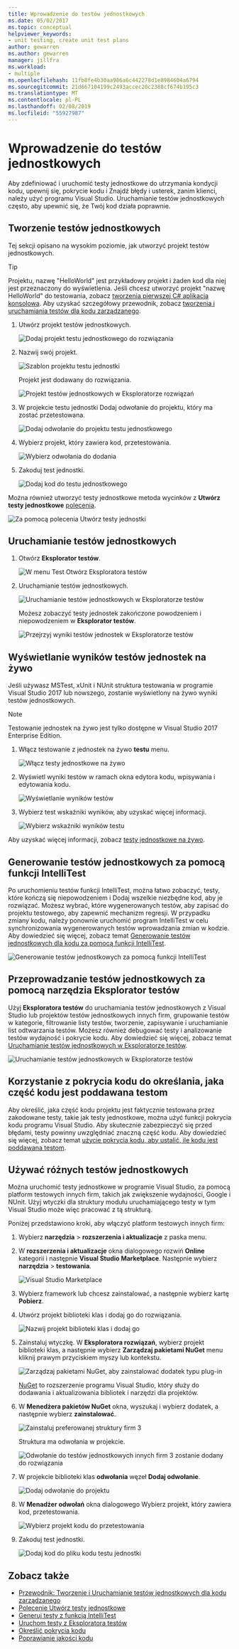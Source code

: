 ```yaml
---
title: Wprowadzenie do testów jednostkowych
ms.date: 05/02/2017
ms.topic: conceptual
helpviewer_keywords:
- unit testing, create unit test plans
author: gewarren
ms.author: gewarren
manager: jillfra
ms.workload:
- multiple
ms.openlocfilehash: 11fb8fe4b30aa986a6c442278d1e8984604a6794
ms.sourcegitcommit: 21d667104199c2493accec20c2388cf674b195c3
ms.translationtype: MT
ms.contentlocale: pl-PL
ms.lasthandoff: 02/08/2019
ms.locfileid: "55927987"
---
```

# <a name="get-started-with-unit-testing"></a>Wprowadzenie do testów jednostkowych

Aby zdefiniować i uruchomić testy jednostkowe do utrzymania kondycji kodu, upewnij się, pokrycie kodu i Znajdź błędy i usterek, zanim klienci, należy użyć programu Visual Studio. Uruchamianie testów jednostkowych często, aby upewnić się, że Twój kod działa poprawnie.

## <a name="create-unit-tests"></a>Tworzenie testów jednostkowych

Tej sekcji opisano na wysokim poziomie, jak utworzyć projekt testów jednostkowych.

> [!TIP]
> Projektu, nazwę "HelloWorld" jest przykładowy projekt i żaden kod dla niej jest przeznaczony do wyświetlenia. Jeśli chcesz utworzyć projekt "nazwę HelloWorld" do testowania, zobacz [tworzenia pierwszej C# aplikacja konsolowa](../ide/quickstart-csharp-console.md). Aby uzyskać szczegółowy przewodnik, zobacz [tworzenia i uruchamiania testów dla kodu zarządzanego](walkthrough-creating-and-running-unit-tests-for-managed-code.md).

1. Utwórz projekt testów jednostkowych.

   ![Dodaj projekt testu jednostkowego do rozwiązania](media/createunittest1.png)

1. Nazwij swój projekt.

   ![Szablon projektu testu jednostki](media/createunittest2.png)

   Projekt jest dodawany do rozwiązania.

   ![Projekt testów jednostkowych w Eksploratorze rozwiązań](media/createunittest5.png)

1. W projekcie testu jednostki Dodaj odwołanie do projektu, który ma zostać przetestowana.

   ![Dodaj odwołanie do projektu testu jednostkowego](media/createunittest6.png)

1. Wybierz projekt, który zawiera kod, przetestowania.

   ![Wybierz odwołania do dodania](media/createunittest7.png)

1. Zakoduj test jednostki.

   ![Dodaj kod do testu jednostkowego](media/createunittest8.png)

Można również utworzyć testy jednostkowe metoda wycinków z **Utwórz testy jednostkowe** [polecenia](create-unit-tests-menu.md).

![Za pomocą polecenia Utwórz testy jednostki](media/createunittestcommand2.png)

## <a name="run-unit-tests"></a>Uruchamianie testów jednostkowych

1. Otwórz **Eksplorator testów**.

   ![W menu Test Otwórz Eksploratora testów](media/rununittest1.png)

1. Uruchamianie testów jednostkowych.

   ![Uruchamianie testów jednostkowych w Eksploratorze testów](media/rununittest2.png)

   Możesz zobaczyć testy jednostek zakończone powodzeniem i niepowodzeniem w **Eksplorator testów**.

   ![Przejrzyj wyniki testów jednostek w Eksploratorze testów](media/rununittest3.png)

## <a name="view-live-unit-test-results"></a>Wyświetlanie wyników testów jednostek na żywo

Jeśli używasz MSTest, xUnit i NUnit struktura testowania w programie Visual Studio 2017 lub nowszego, zostanie wyświetlony na żywo wyniki testów jednostkowych.

> [!NOTE]
> Testowanie jednostek na żywo jest tylko dostępne w Visual Studio 2017 Enterprise Edition.

1. Włącz testowanie z jednostek na żywo **testu** menu.

   ![Włącz testy jednostkowe na żywo](media/live-test-results-start.png)

1. Wyświetl wyniki testów w ramach okna edytora kodu, wpisywania i edytowania kodu.

   ![Wyświetlanie wyników testów](media/live-test-results-ui.png)

1. Wybierz test wskaźniki wyników, aby uzyskać więcej informacji.

   ![Wybierz wskaźniki wyników testu](media/live-test-results-details.png)

Aby uzyskać więcej informacji, zobacz [testy jednostkowe na żywo](../test/live-unit-testing-intro.md).

## <a name="generate-unit-tests-with-intellitest"></a>Generowanie testów jednostkowych za pomocą funkcji IntelliTest

Po uruchomieniu testów funkcji IntelliTest, można łatwo zobaczyć, testy, które kończą się niepowodzeniem i Dodaj wszelkie niezbędne kod, aby je rozwiązać. Możesz wybrać, które wygenerowanych testów, aby zapisać do projektu testowego, aby zapewnić mechanizm regresji. W przypadku zmiany kodu, należy ponownie uruchomić program IntelliTest w celu synchronizowania wygenerowanych testów wprowadzania zmian w kodzie. Aby dowiedzieć się więcej, zobacz temat [Generowanie testów jednostkowych dla kodu za pomocą funkcji IntelliTest](../test/generate-unit-tests-for-your-code-with-intellitest.md).

![Generowanie testów jednostkowych za pomocą funkcji IntelliTest](media/intellitest.png)

## <a name="run-unit-tests-with-test-explorer"></a>Przeprowadzanie testów jednostkowych za pomocą narzędzia Eksplorator testów

Użyj **Eksploratora testów** do uruchamiania testów jednostkowych z Visual Studio lub projektów testów jednostkowych innych firm, grupowanie testów w kategorie, filtrowanie listy testów, tworzenie, zapisywanie i uruchamianie list odtwarzania testów. Możesz również debugować testy i analizowanie testów wydajność i pokrycie kodu. Aby dowiedzieć się więcej, zobacz temat [Uruchamianie testów jednostkowych w Eksploratorze testów](../test/run-unit-tests-with-test-explorer.md).

![Uruchamianie testów jednostkowych w Eksploratorze testów](media/testexplorer.png)

## <a name="use-code-coverage-to-determine-how-much-code-is-being-tested"></a>Korzystanie z pokrycia kodu do określania, jaka część kodu jest poddawana testom

Aby określić, jaka część kodu projektu jest faktycznie testowana przez zakodowane testy, takie jak testy jednostkowe, można użyć funkcji pokrycia kodu programu Visual Studio. Aby skutecznie zabezpieczyć się przed błędami, testy powinny uwzględniać znaczną część kodu. Aby dowiedzieć się więcej, zobacz temat [użycie pokrycia kodu, aby ustalić, ile kodu jest poddawana testom](../test/using-code-coverage-to-determine-how-much-code-is-being-tested.md).

## <a name="use-a-different-unit-test-framework"></a>Używać różnych testów jednostkowych

Można uruchomić testy jednostkowe w programie Visual Studio, za pomocą platform testowych innych firm, takich jak zwiększenie wydajności, Google i NUnit. Użyj wtyczki dla struktury modułu uruchamiającego testy w tym Visual Studio może więc pracować z tą strukturą.

Poniżej przedstawiono kroki, aby włączyć platform testowych innych firm:

1. Wybierz **narzędzia** > **rozszerzenia i aktualizacje** z paska menu.

1. W **rozszerzenia i aktualizacje** okna dialogowego rozwiń **Online** kategorii i następnie **Visual Studio Marketplace**. Następnie wybierz **narzędzia** > **testowania**.

   ![Visual Studio Marketplace](media/extensions-and-updates-testing.png)

1. Wybierz framework lub chcesz zainstalować, a następnie wybierz kartę **Pobierz**.

1. Utwórz projekt biblioteki klas i dodaj go do rozwiązania.

   ![Nazwij projekt biblioteki klas i dodaj go](media/create3rdpartyunittest3.png)

1. Zainstaluj wtyczkę. W **Eksploratora rozwiązań**, wybierz projekt biblioteki klas, a następnie wybierz **Zarządzaj pakietami NuGet** menu kliknij prawym przyciskiem myszy lub kontekstu.

   ![Zarządzaj pakietami NuGet, aby zainstalować dodatek typu plug-in](media/create3rdpartyunittest3a.png)

   [NuGet](https://www.nuget.org/) to rozszerzenie programu Visual Studio, który służy do dodawania i aktualizowania bibliotek i narzędzi dla projektów.

1. W **Menedżera pakietów NuGet** okna, wyszukaj i wybierz dodatek, a następnie wybierz **zainstalować**.

   ![Zainstaluj preferowanej struktury firm 3](media/create3rdpartyunittest4.png)

   Struktura ma odwołania w projekcie.

   ![Odwołanie do testów jednostkowych innych firm 3 zostanie dodany do rozwiązania](media/create3rdpartyunittest6.png)

1. W projekcie biblioteki klas **odwołania** węzeł **Dodaj odwołanie**.

   ![Dodaj odwołanie do projektu](media/createunittest6.png)

1. W **Menadżer odwołań** okna dialogowego Wybierz projekt, który zawiera kod, przetestowania.

   ![Wybierz projekt kodu do przetestowania](media/createunittest7.png)

1. Zakoduj test jednostki.

   ![Dodaj kod do pliku kodu testu jednostki](media/create3rdpartyunittest7.png)

## <a name="see-also"></a>Zobacz także

* [Przewodnik: Tworzenie i Uruchamianie testów jednostkowych dla kodu zarządzanego](walkthrough-creating-and-running-unit-tests-for-managed-code.md)
* [Polecenie Utwórz testy jednostkowe](create-unit-tests-menu.md)
* [Generuj testy z funkcją IntelliTest](generate-unit-tests-for-your-code-with-intellitest.md)
* [Uruchom testy z Eksploratora testów](run-unit-tests-with-test-explorer.md)
* [Określić pokrycia kodu](using-code-coverage-to-determine-how-much-code-is-being-tested.md)
* [Poprawianie jakości kodu](improve-code-quality.md)